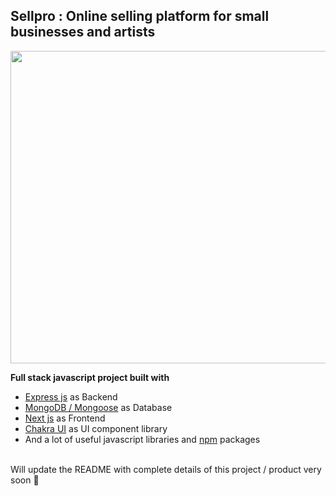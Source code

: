 ## Sellpro : Online selling platform for small businesses and artists

<img src="https://user-images.githubusercontent.com/77770628/178783253-96c2c9f2-b3a9-4603-888c-88d42413accf.svg" height="500px" width="800px" />

<br/>

<b>Full stack javascript project built with</b>
- [Express js](https://expressjs.com/) as Backend
- [MongoDB / Mongoose](https://mongoosejs.com/) as Database
- [Next js](https://nextjs.org/) as Frontend
- [Chakra UI](https://chakra-ui.com/) as UI component library
- And a lot of useful javascript libraries and [npm](https://www.npmjs.com/) packages

<br/>
Will update the README with complete details of this project / product very soon 🤞